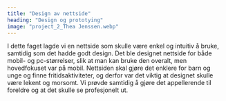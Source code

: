 ```yaml
---
title: "Design av nettside"
heading: "Design og prototying"
image: "project_2_Thea Jenssen.webp"
---
```


I dette faget lagde vi en nettside som skulle være enkel og intuitiv å bruke, samtidig som det hadde godt design. Det ble designet nettside for både mobil- og pc-størrelser, slik at man kan bruke den overalt, men hovedfokuset var på mobil. Nettsiden skal gjøre det enklere for barn og unge og finne fritidsaktiviteter, og derfor var det viktig at designet skulle være lekent og morsomt. Vi prøvde samtidig å gjøre det appellerende til forel­dre og at det skulle se profesjonelt ut.
